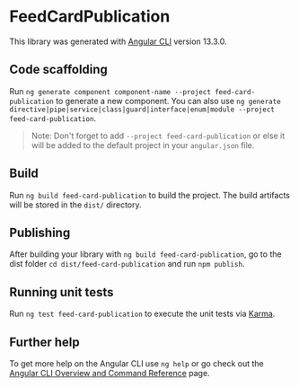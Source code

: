 # FeedCardPublication

This library was generated with [Angular CLI](https://github.com/angular/angular-cli) version 13.3.0.

## Code scaffolding

Run `ng generate component component-name --project feed-card-publication` to generate a new component. You can also use `ng generate directive|pipe|service|class|guard|interface|enum|module --project feed-card-publication`.
> Note: Don't forget to add `--project feed-card-publication` or else it will be added to the default project in your `angular.json` file. 

## Build

Run `ng build feed-card-publication` to build the project. The build artifacts will be stored in the `dist/` directory.

## Publishing

After building your library with `ng build feed-card-publication`, go to the dist folder `cd dist/feed-card-publication` and run `npm publish`.

## Running unit tests

Run `ng test feed-card-publication` to execute the unit tests via [Karma](https://karma-runner.github.io).

## Further help

To get more help on the Angular CLI use `ng help` or go check out the [Angular CLI Overview and Command Reference](https://angular.io/cli) page.
